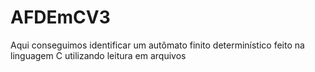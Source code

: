 # AFDEmCV3
Aqui conseguimos identificar um autômato finito determinístico feito na linguagem C utilizando leitura em arquivos
